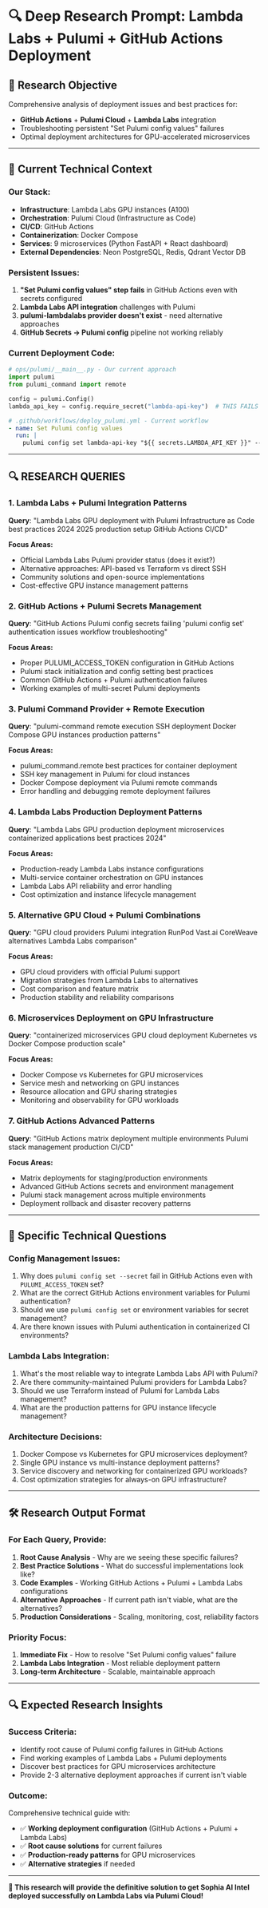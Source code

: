 # 🔍 Deep Research Prompt: Lambda Labs + Pulumi + GitHub Actions Deployment

## 🎯 Research Objective
Comprehensive analysis of deployment issues and best practices for:
- **GitHub Actions** + **Pulumi Cloud** + **Lambda Labs** integration
- Troubleshooting persistent "Set Pulumi config values" failures
- Optimal deployment architectures for GPU-accelerated microservices

---

## 🔧 Current Technical Context

### **Our Stack:**
- **Infrastructure**: Lambda Labs GPU instances (A100)
- **Orchestration**: Pulumi Cloud (Infrastructure as Code)
- **CI/CD**: GitHub Actions
- **Containerization**: Docker Compose
- **Services**: 9 microservices (Python FastAPI + React dashboard)
- **External Dependencies**: Neon PostgreSQL, Redis, Qdrant Vector DB

### **Persistent Issues:**
1. **"Set Pulumi config values" step fails** in GitHub Actions even with secrets configured
2. **Lambda Labs API integration** challenges with Pulumi
3. **pulumi-lambdalabs provider doesn't exist** - need alternative approaches
4. **GitHub Secrets → Pulumi config** pipeline not working reliably

### **Current Deployment Code:**
```python
# ops/pulumi/__main__.py - Our current approach
import pulumi
from pulumi_command import remote

config = pulumi.Config()
lambda_api_key = config.require_secret("lambda-api-key")  # THIS FAILS
```

```yaml
# .github/workflows/deploy_pulumi.yml - Current workflow
- name: Set Pulumi config values
  run: |
    pulumi config set lambda-api-key "${{ secrets.LAMBDA_API_KEY }}" --secret  # THIS FAILS
```

---

## 🔍 RESEARCH QUERIES

### **1. Lambda Labs + Pulumi Integration Patterns**
**Query**: "Lambda Labs GPU deployment with Pulumi Infrastructure as Code best practices 2024 2025 production setup GitHub Actions CI/CD"

**Focus Areas:**
- Official Lambda Labs Pulumi provider status (does it exist?)
- Alternative approaches: API-based vs Terraform vs direct SSH
- Community solutions and open-source implementations
- Cost-effective GPU instance management patterns

### **2. GitHub Actions + Pulumi Secrets Management**
**Query**: "GitHub Actions Pulumi config secrets failing 'pulumi config set' authentication issues workflow troubleshooting"

**Focus Areas:**
- Proper PULUMI_ACCESS_TOKEN configuration in GitHub Actions
- Pulumi stack initialization and config setting best practices
- Common GitHub Actions + Pulumi authentication failures
- Working examples of multi-secret Pulumi deployments

### **3. Pulumi Command Provider + Remote Execution**
**Query**: "pulumi-command remote execution SSH deployment Docker Compose GPU instances production patterns"

**Focus Areas:**
- pulumi_command.remote best practices for container deployment
- SSH key management in Pulumi for cloud instances
- Docker Compose deployment via Pulumi remote commands
- Error handling and debugging remote deployment failures

### **4. Lambda Labs Production Deployment Patterns**
**Query**: "Lambda Labs GPU production deployment microservices containerized applications best practices 2024"

**Focus Areas:**
- Production-ready Lambda Labs instance configurations
- Multi-service container orchestration on GPU instances
- Lambda Labs API reliability and error handling
- Cost optimization and instance lifecycle management

### **5. Alternative GPU Cloud + Pulumi Combinations**
**Query**: "GPU cloud providers Pulumi integration RunPod Vast.ai CoreWeave alternatives Lambda Labs comparison"

**Focus Areas:**
- GPU cloud providers with official Pulumi support
- Migration strategies from Lambda Labs to alternatives
- Cost comparison and feature matrix
- Production stability and reliability comparisons

### **6. Microservices Deployment on GPU Infrastructure**
**Query**: "containerized microservices GPU cloud deployment Kubernetes vs Docker Compose production scale"

**Focus Areas:**
- Docker Compose vs Kubernetes for GPU microservices
- Service mesh and networking on GPU instances
- Resource allocation and GPU sharing strategies
- Monitoring and observability for GPU workloads

### **7. GitHub Actions Advanced Patterns**
**Query**: "GitHub Actions matrix deployment multiple environments Pulumi stack management production CI/CD"

**Focus Areas:**
- Matrix deployments for staging/production environments
- Advanced GitHub Actions secrets and environment management
- Pulumi stack management across multiple environments
- Deployment rollback and disaster recovery patterns

---

## 🎯 Specific Technical Questions

### **Config Management Issues:**
1. Why does `pulumi config set --secret` fail in GitHub Actions even with `PULUMI_ACCESS_TOKEN` set?
2. What are the correct GitHub Actions environment variables for Pulumi authentication?
3. Should we use `pulumi config set` or environment variables for secret management?
4. Are there known issues with Pulumi authentication in containerized CI environments?

### **Lambda Labs Integration:**
1. What's the most reliable way to integrate Lambda Labs API with Pulumi?
2. Are there community-maintained Pulumi providers for Lambda Labs?
3. Should we use Terraform instead of Pulumi for Lambda Labs management?
4. What are the production patterns for GPU instance lifecycle management?

### **Architecture Decisions:**
1. Docker Compose vs Kubernetes for GPU microservices deployment?
2. Single GPU instance vs multi-instance deployment patterns?
3. Service discovery and networking for containerized GPU workloads?
4. Cost optimization strategies for always-on GPU infrastructure?

---

## 🛠️ Research Output Format

### **For Each Query, Provide:**
1. **Root Cause Analysis** - Why are we seeing these specific failures?
2. **Best Practice Solutions** - What do successful implementations look like?
3. **Code Examples** - Working GitHub Actions + Pulumi + Lambda Labs configurations
4. **Alternative Approaches** - If current path isn't viable, what are the alternatives?
5. **Production Considerations** - Scaling, monitoring, cost, reliability factors

### **Priority Focus:**
1. **Immediate Fix** - How to resolve "Set Pulumi config values" failure
2. **Lambda Labs Integration** - Most reliable deployment pattern
3. **Long-term Architecture** - Scalable, maintainable approach

---

## 🔍 Expected Research Insights

### **Success Criteria:**
- Identify root cause of Pulumi config failures in GitHub Actions
- Find working examples of Lambda Labs + Pulumi deployments
- Discover best practices for GPU microservices architecture
- Provide 2-3 alternative deployment approaches if current isn't viable

### **Outcome:**
Comprehensive technical guide with:
- ✅ **Working deployment configuration** (GitHub Actions + Pulumi + Lambda Labs)
- ✅ **Root cause solutions** for current failures
- ✅ **Production-ready patterns** for GPU microservices
- ✅ **Alternative strategies** if needed

---

**🎯 This research will provide the definitive solution to get Sophia AI Intel deployed successfully on Lambda Labs via Pulumi Cloud!**

